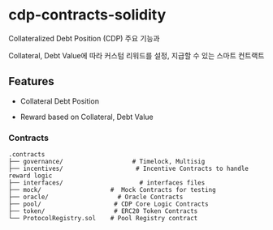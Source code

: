 # cdp-contracts-solidity

Collateralized Debt Position (CDP) 주요 기능과

Collateral, Debt Value에 따라 커스텀 리워드를 설정, 지급할 수 있는 스마트 컨트랙트

## Features

-   Collateral Debt Position

-   Reward based on Collateral, Debt Value

### Contracts

    .contracts
    ├── governance/                   # Timelock, Multisig
    ├── incentives/                    # Incentive Contracts to handle reward logic
    ├── interfaces/                     # interfaces files
    ├── mock/                   #  Mock Contracts for testing
    ├── oracle/                   # Oracle Contracts
    ├── pool/                    # CDP Core Logic Contracts
    ├── token/                   # ERC20 Token Contracts
    └── ProtocolRegistry.sol    # Pool Registry contract
